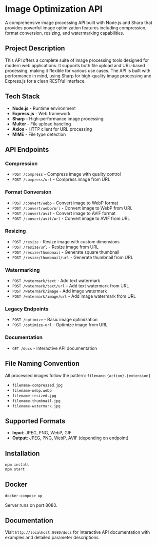 # Image Optimization API

A comprehensive image processing API built with Node.js and Sharp that provides powerful image optimization features including compression, format conversion, resizing, and watermarking capabilities.

## Project Description

This API offers a complete suite of image processing tools designed for modern web applications. It supports both file upload and URL-based processing, making it flexible for various use cases. The API is built with performance in mind, using Sharp for high-quality image processing and Express.js for a clean RESTful interface.

## Tech Stack

- **Node.js** - Runtime environment
- **Express.js** - Web framework
- **Sharp** - High-performance image processing
- **Multer** - File upload handling
- **Axios** - HTTP client for URL processing
- **MIME** - File type detection

## API Endpoints

### Compression
- `POST /compress` - Compress image with quality control
- `POST /compress/url` - Compress image from URL

### Format Conversion
- `POST /convert/webp` - Convert image to WebP format
- `POST /convert/webp/url` - Convert image to WebP from URL
- `POST /convert/avif` - Convert image to AVIF format
- `POST /convert/avif/url` - Convert image to AVIF from URL

### Resizing
- `POST /resize` - Resize image with custom dimensions
- `POST /resize/url` - Resize image from URL
- `POST /resize/thumbnail` - Generate square thumbnail
- `POST /resize/thumbnail/url` - Generate thumbnail from URL

### Watermarking
- `POST /watermark/text` - Add text watermark
- `POST /watermark/text/url` - Add text watermark from URL
- `POST /watermark/image` - Add image watermark
- `POST /watermark/image/url` - Add image watermark from URL

### Legacy Endpoints
- `POST /optimize` - Basic image optimization
- `POST /optimize-url` - Optimize image from URL

### Documentation
- `GET /docs` - Interactive API documentation

## File Naming Convention

All processed images follow the pattern: `filename-{action}.{extension}`
- `filename-compressed.jpg`
- `filename-webp.webp`
- `filename-resized.jpg`
- `filename-thumbnail.jpg`
- `filename-watermark.jpg`

## Supported Formats

- **Input**: JPEG, PNG, WebP, GIF
- **Output**: JPEG, PNG, WebP, AVIF (depending on endpoint)

## Installation

```bash
npm install
npm start
```

## Docker

```bash
docker-compose up
```

Server runs on port 8080.

## Documentation

Visit `http://localhost:8080/docs` for interactive API documentation with examples and detailed parameter descriptions.
